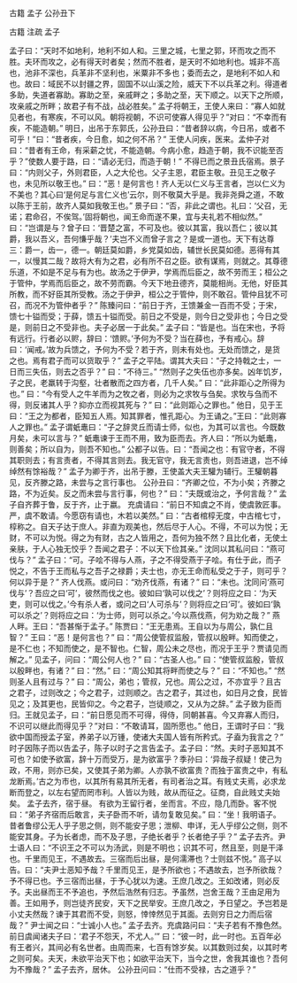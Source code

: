  
 古籍 孟子 公孙丑下 
 
 
 
 
 
 古籍 注疏 
 孟子 
 

孟子曰：“天时不如地利，地利不如人和。三里之城，七里之郭，环而攻之而不胜。夫环而攻之，必有得天时者矣；然而不胜者，是天时不如地利也。城非不高也，池非不深也，兵革非不坚利也，米粟非不多也；委而去之，是地利不如人和也。故曰：域民不以封疆之界，固国不以山溪之险，威天下不以兵革之利。得道者多助，失道者寡助。寡助之至，亲戚畔之；多助之至，天下顺之。以天下之所顺，攻亲戚之所畔；故君子有不战，战必胜矣。”
孟子将朝王，王使人来曰：“寡人如就见者也，有寒疾，不可以风。朝将视朝，不识可使寡人得见乎？”对曰：“不幸而有疾，不能造朝。”
明日，出吊于东郭氏，公孙丑曰：“昔者辞以病，今日吊，或者不可乎！”曰：“昔者疾，今日愈，如之何不吊？”
王使人问疾，医来。孟仲子对曰：“昔者有王命，有采薪之忧，不能造朝。今病小愈，趋造于朝，我不识能至否乎？”使数人要于路，曰：“请必无归，而造于朝！”
不得已而之景丑氏宿焉。景子曰：“内则父子，外则君臣，人之大伦也。父子主恩，君臣主敬。丑见王之敬子也，未见所以敬王也。”
曰：“恶！是何言也！齐人无以仁义与王言者，岂以仁义为不美也？其心曰‘是何足与言仁义也’云尔，则不敬莫大乎是。我非尧舜之道，不敢以陈于王前，故齐人莫如我敬王也。”
景子曰：“否，非此之谓也。礼曰：‘父召，无诺；君命召，不俟驾。’固将朝也，闻王命而遂不果，宜与夫礼若不相似然。”
曰：“岂谓是与？曾子曰：‘晋楚之富，不可及也。彼以其富，我以吾仁；彼以其爵，我以吾义，吾何慊乎哉？’夫岂不义而曾子言之？是或一道也。天下有达尊三：爵一，齿一，德一。朝廷莫如爵，乡党莫如齿，辅世长民莫如德。恶得有其一，以慢其二哉？故将大有为之君，必有所不召之臣。欲有谋焉，则就之。其尊德乐道，不如是不足与有为也。故汤之于伊尹，学焉而后臣之，故不劳而王；桓公之于管仲，学焉而后臣之，故不劳而霸。今天下地丑德齐，莫能相尚。无他，好臣其所教，而不好臣其所受教。汤之于伊尹，桓公之于管仲，则不敢召。管仲且犹不可召，而况不为管仲者乎？”
陈臻问曰：“前日于齐，王馈兼金一百而不受；于宋，馈七十镒而受；于薛，馈五十镒而受。前日之不受是，则今日之受非也；今日之受是，则前日之不受非也。夫子必居一于此矣。”
孟子曰：“皆是也。当在宋也，予将有远行。行者必以赆，辞曰：‘馈赆。’予何为不受？当在薛也，予有戒心。辞曰：‘闻戒。’故为兵馈之，予何为不受？若于齐，则未有处也。无处而馈之，是货之也。焉有君子而可以货取乎？”
孟子之平陆。谓其大夫曰：“子之持戟之士，一日而三失伍，则去之否乎？”
曰：“不待三。”
“然则子之失伍也亦多矣。凶年饥岁，子之民，老羸转于沟壑，壮者散而之四方者，几千人矣。”
曰：“此非距心之所得为也。”
曰：“今有受人之牛羊而为之牧之者，则必为之求牧与刍矣。求牧与刍而不得，则反诸其人乎？抑亦立而视其死与？”
曰：“此则距心之罪也。”
他日，见于王曰：“王之为都者，臣知五人焉。知其罪者，惟孔距心。为王诵之。”王曰：“此则寡人之罪也。”
孟子谓蚔鼃曰：“子之辞灵丘而请士师，似也，为其可以言也。今既数月矣，未可以言与？”
蚔鼃谏于王而不用，致为臣而去。齐人曰：“所以为蚔鼃，则善矣；所以自为，则吾不知也。”
公都子以告。曰：“吾闻之也：有官守者，不得其职则去；有言责者，不得其言则去。我无官守，我无言责也，则吾进退，岂不绰绰然有馀裕哉？”
孟子为卿于齐，出吊于滕，王使盖大夫王驩为辅行。王驩朝暮见，反齐滕之路，未尝与之言行事也。
公孙丑曰：“齐卿之位，不为小矣；齐滕之路，不为近矣。反之而未尝与言行事，何也？”
曰：“夫既或治之，予何言哉？”
孟子自齐葬于鲁，反于齐，止于嬴。
充虞请曰：“前日不知虞之不肖，使虞敦匠事。严，虞不敢请。今愿窃有请也，木若以美然。”
曰：“古者棺椁无度，中古棺七寸，椁称之。自天子达于庶人。非直为观美也，然后尽于人心。不得，不可以为悦；无财，不可以为悦。得之为有财，古之人皆用之，吾何为独不然？且比化者，无使土亲肤，于人心独无恔乎？吾闻之君子：不以天下俭其亲。”
沈同以其私问曰：“燕可伐与？”
孟子曰：“可。子哙不得与人燕，子之不得受燕于子哙。有仕于此，而子悦之，不告于王而私与之吾子之禄爵；夫士也，亦无王命而私受之于子，则可乎？何以异于是？”
齐人伐燕。或问曰：“劝齐伐燕，有诸？”
曰：“未也。沈同问‘燕可伐与’？吾应之曰‘可’，彼然而伐之也。彼如曰‘孰可以伐之’？则将应之曰：‘为天吏，则可以伐之。’今有杀人者，或问之曰‘人可杀与’？则将应之曰‘可’。彼如曰‘孰可以杀之’？则将应之曰：‘为士师，则可以杀之。’今以燕伐燕，何为劝之哉？”
燕人畔。王曰：“吾甚惭于孟子。”
陈贾曰：“王无患焉。王自以为与周公，孰仁且智？”
王曰：“恶！是何言也？”
曰：“周公使管叔监殷，管叔以殷畔。知而使之，是不仁也；不知而使之，是不智也。仁智，周公未之尽也，而况于王乎？贾请见而解之。”
见孟子，问曰：“周公何人也？”
曰：“古圣人也。”
曰：“使管叔监殷，管叔以殷畔也，有诸？”
曰：“然。”
曰：“周公知其将畔而使之与？”
曰：“不知也。”
“然则圣人且有过与？”
曰：“周公，弟也；管叔，兄也。周公之过，不亦宜乎？且古之君子，过则改之；今之君子，过则顺之。古之君子，其过也，如日月之食，民皆见之；及其更也，民皆仰之。今之君子，岂徒顺之，又从为之辞。”
孟子致为臣而归。王就见孟子，曰：“前日愿见而不可得，得侍，同朝甚喜。今又弃寡人而归，不识可以继此而得见乎？”对曰：“不敢请耳，固所愿也。”
他日，王谓时子曰：“我欲中国而授孟子室，养弟子以万锺，使诸大夫国人皆有所矜式。子盍为我言之？”
时子因陈子而以告孟子，陈子以时子之言告孟子。孟子曰：“然。夫时子恶知其不可也？如使予欲富，辞十万而受万，是为欲富乎？季孙曰：‘异哉子叔疑！使己为政，不用，则亦已矣，又使其子弟为卿。人亦孰不欲富贵？而独于富贵之中，有私龙断焉。’古之为市也，以其所有易其所无者，有司者治之耳。有贱丈夫焉，必求龙断而登之，以左右望而罔市利。人皆以为贱，故从而征之。征商，自此贱丈夫始矣。
孟子去齐，宿于昼。
有欲为王留行者，坐而言。不应，隐几而卧。客不悦曰：“弟子齐宿而后敢言，夫子卧而不听，请勿复敢见矣。”
曰：“坐！我明语子。昔者鲁缪公无人乎子思之侧，则不能安子思；泄柳、申详，无人乎缪公之侧，则不能安其身。子为长者虑，而不及子思，子绝长者乎？长者绝子乎？”
孟子去齐。尹士语人曰：“不识王之不可以为汤武，则是不明也；识其不可，然且至，则是干泽也。千里而见王，不遇故去。三宿而后出昼，是何濡滞也？士则兹不悦。”
高子以告。曰：“夫尹士恶知予哉？千里而见王，是予所欲也；不遇故去，岂予所欲哉？予不得已也。予三宿而出昼，于予心犹以为速。王庶几改之。王如改诸，则必反予。夫出昼而王不予追也，予然后浩然有归志。予虽然，岂舍王哉？王由足用为善。王如用予，则岂徒齐民安，天下之民举安。王庶几改之，予日望之。予岂若是小丈夫然哉？谏于其君而不受，则怒，悻悻然见于其面。去则穷日之力而后宿哉？”
尹士闻之曰：“士诚小人也。”
孟子去齐。充虞路问曰：“夫子若有不豫色然。前日虞闻诸夫子曰：‘君子不怨天，不尤人。’”
曰：“彼一时，此一时也。五百年必有王者兴，其间必有名世者。由周而来，七百有馀岁矣。以其数则过矣，以其时考之则可矣。夫天，未欲平治天下也；如欲平治天下，当今之世，舍我其谁也？吾何为不豫哉？”
孟子去齐，居休。
公孙丑问曰：“仕而不受禄，古之道乎？”